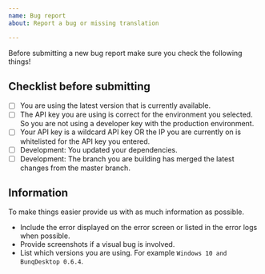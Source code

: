```yaml
---
name: Bug report
about: Report a bug or missing translation

---
```


Before submitting a new bug report make sure you check the following things!

## Checklist before submitting
 - [ ] You are using the latest version that is currently available.
 - [ ] The API key you are using is correct for the environment you selected. So you are not using a developer key with the production environment.
 - [ ] Your API key is a wildcard API key OR the IP you are currently on is whitelisted for the API key you entered.
 - [ ] Development: You updated your dependencies.
 - [ ] Development: The branch you are building has merged the latest changes from the master branch.

## Information
To make things easier provide us with as much information as possible.
- Include the error displayed on the error screen or listed in the error logs when possible.
- Provide screenshots if a visual bug is involved.
- List which versions you are using. For example `Windows 10 and BunqDesktop 0.6.4`.
